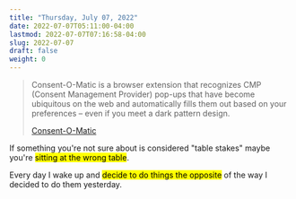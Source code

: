 ```yaml
---
title: "Thursday, July 07, 2022"
date: 2022-07-07T05:11:00-04:00
lastmod: 2022-07-07T07:16:58-04:00
slug: 2022-07-07
draft: false
weight: 0
---
```


> Consent-O-Matic is a browser extension that recognizes CMP (Consent Management Provider) pop-ups that have become ubiquitous on the web and automatically fills them out based on your preferences – even if you meet a dark pattern design.
>
> [Consent-O-Matic](https://consentomatic.au.dk/)

If something you're not sure about is considered "table stakes" maybe you're <mark>sitting at the wrong table</mark>.

Every day I wake up and <mark>decide to do things the opposite</mark> of the way I decided to do them yesterday.

[//]: # "Exported with love from a post written in Org mode"
[//]: # "- https://github.com/kaushalmodi/ox-hugo"
